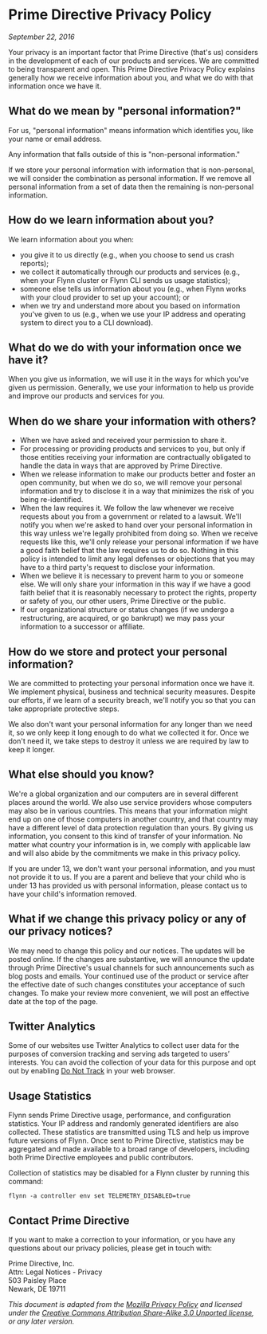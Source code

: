 # Prime Directive Privacy Policy

_September 22, 2016_

Your privacy is an important factor that Prime Directive (that's us) considers in the
development of each of our products and services. We are committed to being
transparent and open. This Prime Directive Privacy Policy explains generally how we
receive information about you, and what we do with that information once we have
it.

## What do we mean by "personal information?"

For us, "personal information" means information which identifies you, like your
name or email address.

Any information that falls outside of this is "non-personal information."

If we store your personal information with information that is non-personal, we
will consider the combination as personal information. If we remove all personal
information from a set of data then the remaining is non-personal information.

## How do we learn information about you?

We learn information about you when:

- you give it to us directly (e.g., when you choose to send us crash reports);
- we collect it automatically through our products and services (e.g., when your
  Flynn cluster or Flynn CLI sends us usage statistics);
- someone else tells us information about you (e.g., when Flynn works with your
  cloud provider to set up your account); or
- when we try and understand more about you based on information you've given to
  us (e.g., when we use your IP address and operating system to direct you to
  a CLI download).

## What do we do with your information once we have it?

When you give us information, we will use it in the ways for which you've given
us permission. Generally, we use your information to help us provide and improve
our products and services for you.

## When do we share your information with others?

- When we have asked and received your permission to share it.
- For processing or providing products and services to you, but only if those
  entities receiving your information are contractually obligated to handle the
  data in ways that are approved by Prime Directive.
- When we release information to make our products better and foster an open
  community, but when we do so, we will remove your personal information and try
  to disclose it in a way that minimizes the risk of you being re-identified.
- When the law requires it. We follow the law whenever we receive requests about
  you from a government or related to a lawsuit. We'll notify you when we're
  asked to hand over your personal information in this way unless we're legally
  prohibited from doing so. When we receive requests like this, we'll only
  release your personal information if we have a good faith belief that the law
  requires us to do so. Nothing in this policy is intended to limit any legal
  defenses or objections that you may have to a third party's request to
  disclose your information.
- When we believe it is necessary to prevent harm to you or someone else. We
  will only share your information in this way if we have a good faith belief
  that it is reasonably necessary to protect the rights, property or safety of
  you, our other users, Prime Directive or the public.
- If our organizational structure or status changes (if we undergo
  a restructuring, are acquired, or go bankrupt) we may pass your information to
  a successor or affiliate.

## How do we store and protect your personal information?

We are committed to protecting your personal information once we have it. We
implement physical, business and technical security measures. Despite our
efforts, if we learn of a security breach, we'll notify you so that you can take
appropriate protective steps.

We also don't want your personal information for any longer than we need it, so
we only keep it long enough to do what we collected it for. Once we don't need
it, we take steps to destroy it unless we are required by law to keep it longer.

## What else should you know?

We're a global organization and our computers are in several different places
around the world. We also use service providers whose computers may also be in
various countries. This means that your information might end up on one of those
computers in another country, and that country may have a different level of
data protection regulation than yours. By giving us information, you consent to
this kind of transfer of your information. No matter what country your
information is in, we comply with applicable law and will also abide by the
commitments we make in this privacy policy.

If you are under 13, we don't want your personal information, and you must not
provide it to us. If you are a parent and believe that your child who is under
13 has provided us with personal information, please contact us to have your
child's information removed.

## What if we change this privacy policy or any of our privacy notices?

We may need to change this policy and our notices. The updates will be posted
online. If the changes are substantive, we will announce the update through
Prime Directive's usual channels for such announcements such as blog posts and emails.
Your continued use of the product or service after the effective date of such
changes constitutes your acceptance of such changes. To make your review more
convenient, we will post an effective date at the top of the page.

## Twitter Analytics

Some of our websites use Twitter Analytics to collect user data for the purposes
of conversion tracking and serving ads targeted to users’ interests. You can
avoid the collection of your data for this purpose and opt out by enabling [Do
Not Track](https://en.wikipedia.org/wiki/Do_Not_Track) in your web browser.

## Usage Statistics

Flynn sends Prime Directive usage, performance, and configuration statistics.
Your IP address and randomly generated identifiers are also collected. These
statistics are transmitted using TLS and help us improve future versions of
Flynn. Once sent to Prime Directive, statistics may be aggregated and made
available to a broad range of developers, including both Prime Directive
employees and public contributors.

Collection of statistics may be disabled for a Flynn cluster by running this
command:

```text
flynn -a controller env set TELEMETRY_DISABLED=true
```

## Contact Prime Directive

If you want to make a correction to your information, or you have any questions
about our privacy policies, please get in touch with:

Prime Directive, Inc.<br>
Attn: Legal Notices - Privacy<br>
503 Paisley Place<br>
Newark, DE 19711

_This document is adapted from the [Mozilla Privacy
Policy](https://www.mozilla.org/en-US/privacy/) and licensed under the [Creative
Commons Attribution Share-Alike 3.0 Unported
license](https://creativecommons.org/licenses/by-sa/3.0/deed.en), or any later
version._
